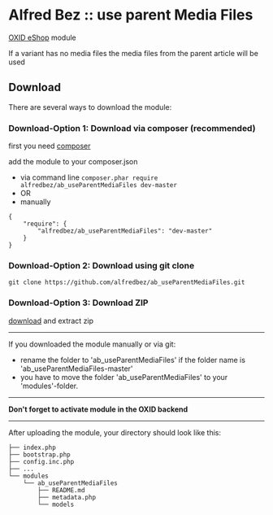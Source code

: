 Alfred Bez :: use parent Media Files
=============================
[OXID eShop](https://github.com/OXID-eSales/oxideshop_ce/) module

If a variant has no media files the media files from the parent article will be used

Download
------------

There are several ways to download the module:
### Download-Option 1: Download via composer (recommended)
first you need [composer](https://getcomposer.org/download/)

add the module to your composer.json
 * via command line ```composer.phar require alfredbez/ab_useParentMediaFiles dev-master```
 * OR
 * manually
```
{
    "require": {
        "alfredbez/ab_useParentMediaFiles": "dev-master"
    }
}
```

### Download-Option 2: Download using git clone
```git clone https://github.com/alfredbez/ab_useParentMediaFiles.git```

### Download-Option 3: Download ZIP
[download](https://github.com/alfredbez/ab_useParentMediaFiles/archive/master.zip) and extract zip

----

If you downloaded the module manually or via git:
 * rename the folder to 'ab_useParentMediaFiles' if the folder name is 'ab_useParentMediaFiles-master'
 * you have to move the folder 'ab_useParentMediaFiles' to your 'modules'-folder.

----

**Don't forget to activate module in the OXID backend**

----

After uploading the module, your directory should look like this:

```
├── index.php
├── bootstrap.php
├── config.inc.php
├── ...
└── modules
    └── ab_useParentMediaFiles
        ├── README.md
        ├── metadata.php
        └── models
```